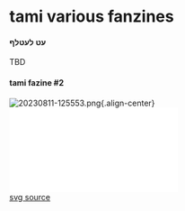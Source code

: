 # tami various fanzines

#### עט לעטלף

TBD

#### tami fazine #2

![20230811-125553.png](/tamiwiki/projects/pasted/20230811-125553.png){.align-center}\
![printable pdf](/tamiwiki/projects/funzine_tami.pdf)\
[svg source](/tamiwiki/projects/funzine_tami.svg)
